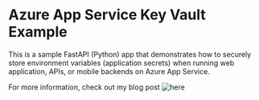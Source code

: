 # Azure App Service Key Vault Example

This is a sample FastAPI (Python) app that demonstrates how to securely store environment variables (application secrets) when running web application, APIs, or mobile backends on Azure App Service.

For more information, check out my blog post ![here](https://daleanbarnett.xyz/securing-app-service-application-settings-with-azure-key-vault-reference)
